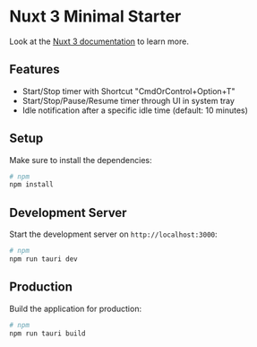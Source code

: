 # Nuxt 3 Minimal Starter

Look at the [Nuxt 3 documentation](https://nuxt.com/docs/getting-started/introduction) to learn more.

## Features
- Start/Stop timer with Shortcut "CmdOrControl+Option+T"
- Start/Stop/Pause/Resume timer through UI in system tray
- Idle notification after a specific idle time (default: 10 minutes)


## Setup

Make sure to install the dependencies:

```bash
# npm
npm install
```

## Development Server

Start the development server on `http://localhost:3000`:

```bash
# npm
npm run tauri dev

```

## Production

Build the application for production:

```bash
# npm
npm run tauri build
```
